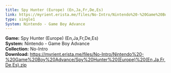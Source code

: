 ```yaml
---
title: Spy Hunter (Europe) (En,Ja,Fr,De,Es)
link: https://myrient.erista.me/files/No-Intro/Nintendo%20-%20Game%20Boy%20Advance/Spy%20Hunter%20(Europe)%20(En,Ja,Fr,De,Es).zip
type: single1
System: Nintendo - Game Boy Advance
---
```

<b>Game:</b> Spy Hunter (Europe) (En,Ja,Fr,De,Es)<br>
<b>System:</b> Nintendo - Game Boy Advance<br>
<b>Collection:</b> No-Intro<br>
<b>Download:</b> https://myrient.erista.me/files/No-Intro/Nintendo%20-%20Game%20Boy%20Advance/Spy%20Hunter%20(Europe)%20(En,Ja,Fr,De,Es).zip